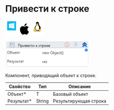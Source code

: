 # Привести к строке

![](../../../../resources/activities/basic/data/data-strings/image-100-1-1-1-1-1-1-1-2-250.png)

![](../../../../resources/activities/basic/data/data-strings/image-451.png)

Компонент, приводящий объект к строке.

| Свойство    | Тип    | Описание              |
| ----------- | ------ | --------------------- |
| Объект\*    | T      | Базовый объект        |
| Результат\* | String | Результирующая строка |
